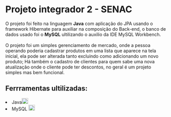 <h1>Projeto integrador 2 - SENAC</h1>
<p>O projeto foi feito na linguagem <b>Java</b> com aplicação do JPA usando o framework Hibernate para auxiliar na composição do Back-end, o banco de dados usado foi o 
  <b>MySQL</b> ultilizando o auxilio da IDE MySQL Workbench.
  <br>
  <br>
  O projeto foi um simples gerenciamento de mercado, onde a pessoa operando poderia cadastrar produtos em uma lista que aparece na tela inicial, ela pode ser alterada tanto 
excluindo como adicionando um novo produto; Há também o cadastro de clientes para quem sabe uma nova atualização onde o cliente pode ter descontos, no geral é um projeto simples 
mas bem funcional.</p>
<h2>Ferrramentas ultilizadas:</h2>
<li>Java<img style="width: 20px; height: 18px;" src='https://github.com/user-attachments/assets/9b09f297-0258-4379-901d-0d72a0ef59a1'></li>
<li>MySQL <img style="width: 20px; height: 18px" src='https://github.com/user-attachments/assets/416f5209-52b2-4ec0-bfa4-3d5bbf90fd60'> </li>
